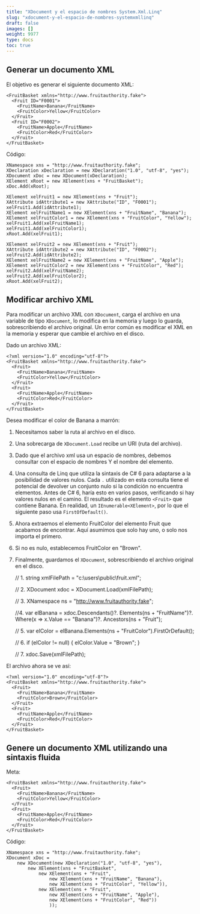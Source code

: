 ```yaml
---
title: "XDocument y el espacio de nombres System.Xml.Linq"
slug: "xdocument-y-el-espacio-de-nombres-systemxmllinq"
draft: false
images: []
weight: 9977
type: docs
toc: true
---
```


## Generar un documento XML
El objetivo es generar el siguiente documento XML:

    <FruitBasket xmlns="http://www.fruitauthority.fake">
      <Fruit ID="F0001">
        <FruitName>Banana</FruitName>
        <FruitColor>Yellow</FruitColor>
      </Fruit>
      <Fruit ID="F0002">
        <FruitName>Apple</FruitName>
        <FruitColor>Red</FruitColor>
      </Fruit>
    </FruitBasket>

Código:

    XNamespace xns = "http://www.fruitauthority.fake";
    XDeclaration xDeclaration = new XDeclaration("1.0", "utf-8", "yes");
    XDocument xDoc = new XDocument(xDeclaration);
    XElement xRoot = new XElement(xns + "FruitBasket");
    xDoc.Add(xRoot);
    
    XElement xelFruit1 = new XElement(xns + "Fruit");
    XAttribute idAttribute1 = new XAttribute("ID", "F0001");
    xelFruit1.Add(idAttribute1);
    XElement xelFruitName1 = new XElement(xns + "FruitName", "Banana");
    XElement xelFruitColor1 = new XElement(xns + "FruitColor", "Yellow");
    xelFruit1.Add(xelFruitName1);
    xelFruit1.Add(xelFruitColor1);
    xRoot.Add(xelFruit1);
    
    XElement xelFruit2 = new XElement(xns + "Fruit");
    XAttribute idAttribute2 = new XAttribute("ID", "F0002");
    xelFruit2.Add(idAttribute2);
    XElement xelFruitName2 = new XElement(xns + "FruitName", "Apple");
    XElement xelFruitColor2 = new XElement(xns + "FruitColor", "Red");
    xelFruit2.Add(xelFruitName2);
    xelFruit2.Add(xelFruitColor2);
    xRoot.Add(xelFruit2);


## Modificar archivo XML
Para modificar un archivo XML con `XDocument`, carga el archivo en una variable de tipo `XDocument`, lo modifica en la memoria y luego lo guarda, sobrescribiendo el archivo original.
Un error común es modificar el XML en la memoria y esperar que cambie el archivo en el disco.

Dado un archivo XML:

    <?xml version="1.0" encoding="utf-8"?>
    <FruitBasket xmlns="http://www.fruitauthority.fake">
      <Fruit>
        <FruitName>Banana</FruitName>
        <FruitColor>Yellow</FruitColor>
      </Fruit>
      <Fruit>
        <FruitName>Apple</FruitName>
        <FruitColor>Red</FruitColor>
      </Fruit>
    </FruitBasket>

Desea modificar el color de Banana a marrón:
1. Necesitamos saber la ruta al archivo en el disco.
2. Una sobrecarga de `XDocument.Load` recibe un URI (ruta del archivo).
3. Dado que el archivo xml usa un espacio de nombres, debemos consultar con el espacio de nombres Y el nombre del elemento.
4. Una consulta de Linq que utiliza la sintaxis de C# 6 para adaptarse a la posibilidad de valores nulos. Cada `.` utilizado en esta consulta tiene el potencial de devolver un conjunto nulo si la condición no encuentra elementos. Antes de C# 6, haría esto en varios pasos, verificando si hay valores nulos en el camino. El resultado es el elemento `<Fruit>` que contiene Banana. En realidad, un `IEnumerable<XElement>`, por lo que el siguiente paso usa `FirstOfDefault()`.
5. Ahora extraemos el elemento FruitColor del elemento Fruit que acabamos de encontrar. Aquí asumimos que solo hay uno, o solo nos importa el primero.
6. Si no es nulo, establecemos FruitColor en "Brown".
7. Finalmente, guardamos el `XDocument`, sobrescribiendo el archivo original en el disco.


    // 1.
    string xmlFilePath = "c:\\users\\public\\fruit.xml";
    
    // 2.
    XDocument xdoc = XDocument.Load(xmlFilePath);
    
    // 3.
    XNamespace ns = "http://www.fruitauthority.fake";
    
    //4. 
    var elBanana = xdoc.Descendants()?.
        Elements(ns + "FruitName")?.
        Where(x => x.Value == "Banana")?.
        Ancestors(ns + "Fruit");
    
    // 5.
    var elColor = elBanana.Elements(ns + "FruitColor").FirstOrDefault();
    
    // 6.
    if (elColor != null)
    {
        elColor.Value = "Brown";
    }
    
    // 7.
    xdoc.Save(xmlFilePath);

El archivo ahora se ve así:

    <?xml version="1.0" encoding="utf-8"?>
    <FruitBasket xmlns="http://www.fruitauthority.fake">
      <Fruit>
        <FruitName>Banana</FruitName>
        <FruitColor>Brown</FruitColor>
      </Fruit>
      <Fruit>
        <FruitName>Apple</FruitName>
        <FruitColor>Red</FruitColor>
      </Fruit>
    </FruitBasket>
















## Genere un documento XML utilizando una sintaxis fluida
Meta:

    <FruitBasket xmlns="http://www.fruitauthority.fake">
      <Fruit>
        <FruitName>Banana</FruitName>
        <FruitColor>Yellow</FruitColor>
      </Fruit>
      <Fruit>
        <FruitName>Apple</FruitName>
        <FruitColor>Red</FruitColor>
      </Fruit>
    </FruitBasket>

Código:

    XNamespace xns = "http://www.fruitauthority.fake";
    XDocument xDoc = 
        new XDocument(new XDeclaration("1.0", "utf-8", "yes"),
            new XElement(xns + "FruitBasket",
                new XElement(xns + "Fruit",
                    new XElement(xns + "FruitName", "Banana"),
                    new XElement(xns + "FruitColor", "Yellow")),
                new XElement(xns + "Fruit",
                    new XElement(xns + "FruitName", "Apple"),
                    new XElement(xns + "FruitColor", "Red"))
                    ));

